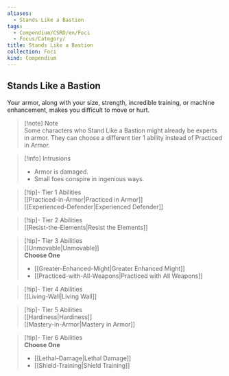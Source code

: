 ```yaml
---
aliases:
  - Stands Like a Bastion
tags:
  - Compendium/CSRD/en/Foci
  - Focus/Category/
title: Stands Like a Bastion
collection: Foci
kind: Compendium
---
```

## Stands Like a Bastion  
Your armor, along with your size, strength, incredible training, or machine enhancement, makes you difficult to move or hurt.  

>[!note] Note  
>Some characters who Stand Like a Bastion might already be experts in armor. They can choose a different tier 1 ability instead of Practiced in Armor. 
  

>[!info] Intrusions  
>- Armor is damaged.  
>- Small foes conspire in ingenious ways.  


>[!tip]- Tier 1 Abilities  
> [[Practiced-in-Armor|Practiced in Armor]]  
> [[Experienced-Defender|Experienced Defender]]  


>[!tip]- Tier 2 Abilities  
> [[Resist-the-Elements|Resist the Elements]]  


>[!tip]- Tier 3 Abilities  
> [[Unmovable|Unmovable]]  
> **Choose One**  
>- [[Greater-Enhanced-Might|Greater Enhanced Might]]  
>- [[Practiced-with-All-Weapons|Practiced with All Weapons]]  


>[!tip]- Tier 4 Abilities  
> [[Living-Wall|Living Wall]]  


>[!tip]- Tier 5 Abilities  
> [[Hardiness|Hardiness]]  
> [[Mastery-in-Armor|Mastery in Armor]]  


>[!tip]- Tier 6 Abilities  
> **Choose One**  
>- [[Lethal-Damage|Lethal Damage]]  
>- [[Shield-Training|Shield Training]]